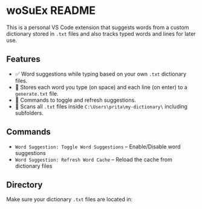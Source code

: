 # woSuEx README

This is a personal VS Code extension that suggests words from a custom dictionary stored in `.txt` files and also tracks typed words and lines for later use.

## Features

- ✅ Word suggestions while typing based on your own `.txt` dictionary files.
- 💾 Stores each word you type (on space) and each line (on enter) to a `generate.txt` file.
- 🔄 Commands to toggle and refresh suggestions.
- 📂 Scans all `.txt` files inside `C:\Users\prita\my-dictionary\` including subfolders.

## Commands

- `Word Suggestion: Toggle Word Suggestions` – Enable/Disable word suggestions
- `Word Suggestion: Refresh Word Cache` – Reload the cache from dictionary files

## Directory

Make sure your dictionary `.txt` files are located in:

